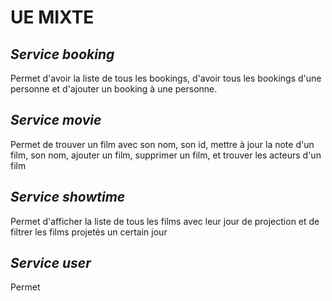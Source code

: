 # UE MIXTE

## _Service booking_

Permet d'avoir la liste de tous les bookings, d'avoir tous les bookings d'une personne et d'ajouter un booking à une personne.

## _Service movie_

Permet de trouver un film avec son nom, son id, mettre à jour la note d'un film, son nom, ajouter un film, supprimer un film, et trouver les acteurs d'un film

## _Service showtime_

Permet d'afficher la liste de tous les films avec leur jour de projection et de filtrer les films projetés un certain jour

## _Service user_

Permet
